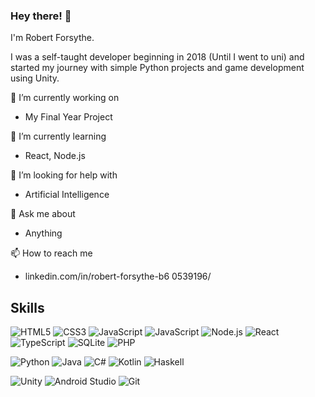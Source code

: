 ### Hey there! 👋
I'm Robert Forsythe.

I was a self-taught developer beginning in 2018 (Until I went to uni) and started my journey with simple Python projects and game development using Unity.

🔭 I’m currently working on
- My Final Year Project

🌱 I’m currently learning
- React, Node.js

🤔 I’m looking for help with
- Artificial Intelligence
  
💬 Ask me about
- Anything

📫 How to reach me
- linkedin.com/in/robert-forsythe-b6 0539196/

## Skills
![HTML5](https://img.shields.io/badge/HTML5-orange?style=flat-square&logo=html5)
![CSS3](https://img.shields.io/badge/CSS3-blue?style=flat-square&logo=css3)
![JavaScript](https://img.shields.io/badge/JavaScript-yellow?style=flat-square&logo=javascript&logoColor=black)
![JavaScript](https://img.shields.io/badge/Bootstrap-purple?style=flat-square&logo=javascript&logoColor=white)
![Node.js](https://img.shields.io/badge/Node.js-339933?style=flat-square&logo=node.js&logoColor=black)
![React](https://img.shields.io/badge/React-61DAFB?style=flat-square&logo=react&logoColor=white)
![TypeScript](https://img.shields.io/badge/TypeScript-007ACC?style=flat-square&logo=typescript&logoColor=white)
![SQLite](https://img.shields.io/badge/sqlite-%2307405e.svg?style=flat-square&logo=sqlite&logoColor=white)
![PHP](https://img.shields.io/badge/PHP-777BB4?style=flat-square&logo=php&logoColor=white)


![Python](https://img.shields.io/badge/Python-3776AB?style=flat-square&logo=python&logoColor=white)
![Java](https://img.shields.io/badge/Java-007396?style=flat-square&logo=openjdk)
![C#](https://img.shields.io/badge/c-%2300599C.svg?style=flat-square&logo=c&logoColor=white)
![Kotlin](https://img.shields.io/badge/Kotlin-white?style=flat-square&logo=kotlin&logoColour=blue)
![Haskell](https://img.shields.io/badge/Haskell-5e5086?style=flat-square&logo=haskell&logoColor=white)


![Unity](https://img.shields.io/badge/Unity-000000?style=flat-square&logo=unity)
![Android Studio](https://img.shields.io/badge/Android_Studio-3DDC84?style=flat-square&logo=android-studio)
![Git](https://img.shields.io/badge/Git-F05032?style=flat-square&logo=git)





